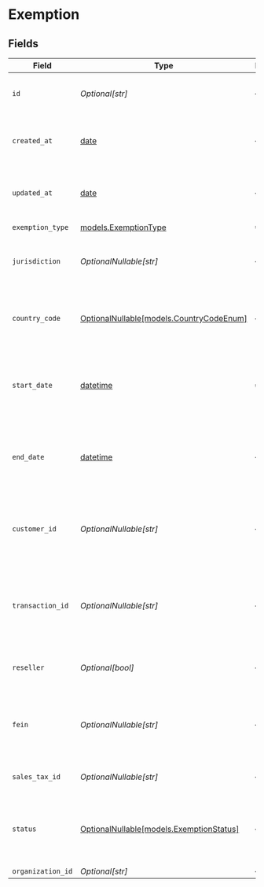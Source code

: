 # Exemption


## Fields

| Field                                                                                       | Type                                                                                        | Required                                                                                    | Description                                                                                 |
| ------------------------------------------------------------------------------------------- | ------------------------------------------------------------------------------------------- | ------------------------------------------------------------------------------------------- | ------------------------------------------------------------------------------------------- |
| `id`                                                                                        | *Optional[str]*                                                                             | :heavy_minus_sign:                                                                          | Unique identifier for the exemption                                                         |
| `created_at`                                                                                | [date](https://docs.python.org/3/library/datetime.html#date-objects)                        | :heavy_minus_sign:                                                                          | Timestamp when transaction was created in Kintsugi.                                         |
| `updated_at`                                                                                | [date](https://docs.python.org/3/library/datetime.html#date-objects)                        | :heavy_minus_sign:                                                                          | Timestamp when transaction was last updated.                                                |
| `exemption_type`                                                                            | [models.ExemptionType](../models/exemptiontype.md)                                          | :heavy_check_mark:                                                                          | N/A                                                                                         |
| `jurisdiction`                                                                              | *OptionalNullable[str]*                                                                     | :heavy_minus_sign:                                                                          | The jurisdiction identifier for the exemption                                               |
| `country_code`                                                                              | [OptionalNullable[models.CountryCodeEnum]](../models/countrycodeenum.md)                    | :heavy_minus_sign:                                                                          | Country code in ISO 3166-1 alpha-2 format (e.g., 'US')                                      |
| `start_date`                                                                                | [datetime](https://docs.python.org/3/library/datetime.html#datetime-objects)                | :heavy_check_mark:                                                                          | Start date for the exemption validity period (YYYY-MM-DD format)                            |
| `end_date`                                                                                  | [datetime](https://docs.python.org/3/library/datetime.html#datetime-objects)                | :heavy_minus_sign:                                                                          | End date for the exemption validity period (YYYY-MM-DD format)                              |
| `customer_id`                                                                               | *OptionalNullable[str]*                                                                     | :heavy_minus_sign:                                                                          | Unique identifier for the customer associated with the exemption                            |
| `transaction_id`                                                                            | *OptionalNullable[str]*                                                                     | :heavy_minus_sign:                                                                          | Unique identifier for the transaction<br/>        associated with the exemption, if applicable. |
| `reseller`                                                                                  | *Optional[bool]*                                                                            | :heavy_minus_sign:                                                                          | Indicates whether the exemption is for a reseller                                           |
| `fein`                                                                                      | *OptionalNullable[str]*                                                                     | :heavy_minus_sign:                                                                          | Federal Employer Identification Number<br/>        associated with the exemption.           |
| `sales_tax_id`                                                                              | *OptionalNullable[str]*                                                                     | :heavy_minus_sign:                                                                          | Sales tax ID for the exemption                                                              |
| `status`                                                                                    | [OptionalNullable[models.ExemptionStatus]](../models/exemptionstatus.md)                    | :heavy_minus_sign:                                                                          | The status of the exemption.<br/>        Defaults to ACTIVE if not provided.                |
| `organization_id`                                                                           | *Optional[str]*                                                                             | :heavy_minus_sign:                                                                          | N/A                                                                                         |